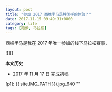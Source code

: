 ```yaml
---
layout: post
title: "参加 2017 西樵半马是种怎样的体验？"
date: 2017-11-15 09:49:31+0800
category: life
tags: [跑步, 马拉松]
---
```


西樵半马是我在 2017 年唯一参加的线下马拉松赛事，


![][]

**本文历史**

* 2017 年 11 月 17 日 完成初稿

[p1]: {{ site.IMG_PATH }}/.jpg_640 ""
